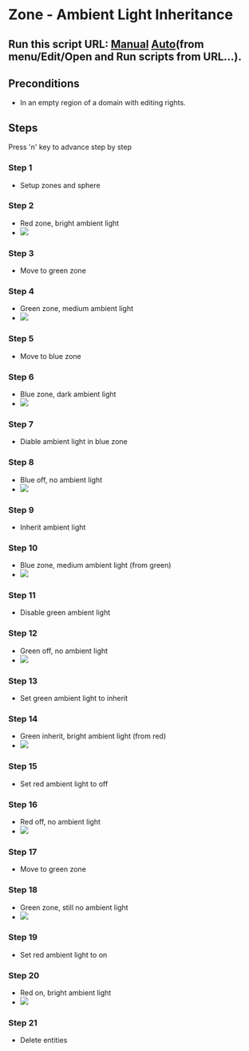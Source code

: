 # Zone - Ambient Light Inheritance
## Run this script URL: [Manual](./test.js?raw=true)   [Auto](./testAuto.js?raw=true)(from menu/Edit/Open and Run scripts from URL...).

## Preconditions
- In an empty region of a domain with editing rights.

## Steps
Press 'n' key to advance step by step

### Step 1
- Setup zones and sphere
### Step 2
- Red zone, bright ambient light
- ![](./ExpectedImage_00000.png)
### Step 3
- Move to green zone
### Step 4
- Green zone, medium ambient light
- ![](./ExpectedImage_00001.png)
### Step 5
- Move to blue zone
### Step 6
- Blue zone, dark ambient light
- ![](./ExpectedImage_00002.png)
### Step 7
- Diable ambient light in blue zone
### Step 8
- Blue off,  no ambient light
- ![](./ExpectedImage_00003.png)
### Step 9
- Inherit ambient light
### Step 10
- Blue zone, medium ambient light (from green)
- ![](./ExpectedImage_00004.png)
### Step 11
- Disable green ambient light
### Step 12
- Green off,  no ambient light
- ![](./ExpectedImage_00005.png)
### Step 13
- Set green ambient light to inherit
### Step 14
- Green inherit, bright ambient light (from red)
- ![](./ExpectedImage_00006.png)
### Step 15
- Set red ambient light to off
### Step 16
- Red off,  no ambient light
- ![](./ExpectedImage_00007.png)
### Step 17
- Move to green zone
### Step 18
- Green zone, still no ambient light
- ![](./ExpectedImage_00008.png)
### Step 19
- Set red ambient light to on
### Step 20
- Red on, bright ambient light
- ![](./ExpectedImage_00009.png)
### Step 21
- Delete entities
